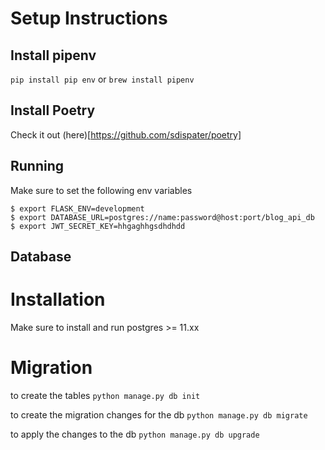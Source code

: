 # Setup Instructions

## Install pipenv
`pip install pip env` or `brew install pipenv`

## Install Poetry
Check it out (here)[https://github.com/sdispater/poetry]

## Running
Make sure to set the following env variables
```
$ export FLASK_ENV=development
$ export DATABASE_URL=postgres://name:password@host:port/blog_api_db
$ export JWT_SECRET_KEY=hhgaghhgsdhdhdd
```

## Database
# Installation
Make sure to install and run postgres >= 11.xx

# Migration
to create the tables
`python manage.py db init`

to create the migration changes for the db
`python manage.py db migrate`

to apply the changes to the db
`python manage.py db upgrade`
